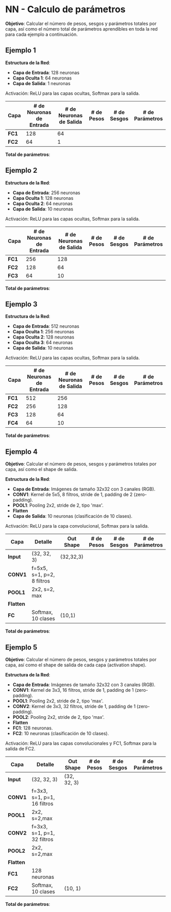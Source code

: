 # NN - Calculo de parámetros

**Objetivo**: Calcular el número de pesos, sesgos y parámetros totales por capa, así como el número total de parámetros aprendibles en toda la red para cada ejemplo a continuación.

## Ejemplo 1

**Estructura de la Red**:

- **Capa de Entrada**: 128 neuronas
- **Capa Oculta 1**: 64 neuronas
- **Capa de Salida**: 1 neuronas

Activación: ReLU para las capas ocultas, Softmax para la salida.


| Capa    | # de Neuronas de Entrada | # de Neuronas de Salida | # de Pesos | # de Sesgos | # de Parámetros |
| ------- | ------------------------ | ----------------------- | ---------- | ----------- | --------------- |
| **FC1**     | 128                      | 64                      |            |             |                 |
| **FC2**     | 64                       | 1                       |            |             |                 |

**Total de parámetros**: 

## Ejemplo 2

**Estructura de la Red**:

- **Capa de Entrada**: 256 neuronas
- **Capa Oculta 1**: 128 neuronas
- **Capa Oculta 2**: 64 neuronas
- **Capa de Salida**: 10 neuronas

Activación: ReLU para las capas ocultas, Softmax para la salida.

| Capa    | # de Neuronas de Entrada | # de Neuronas de Salida | # de Pesos | # de Sesgos | # de Parámetros |
| ------- | ------------------------ | ----------------------- | ---------- | ----------- | --------------- |
| **FC1**     | 256                      | 128                     |            |             |                 |
| **FC2**     | 128                      | 64                      |            |             |                 |
| **FC3**     | 64                       | 10                      |            |             |                 |

**Total de parámetros**: 

## Ejemplo 3

**Estructura de la Red**:

- **Capa de Entrada**: 512 neuronas
- **Capa Oculta 1**: 256 neuronas
- **Capa Oculta 2**: 128 neuronas
- **Capa Oculta 3**: 64 neuronas
- **Capa de Salida**: 10 neuronas

Activación: ReLU para las capas ocultas, Softmax para la salida.

| Capa    | # de Neuronas de Entrada | # de Neuronas de Salida | # de Pesos | # de Sesgos | # de Parámetros |
| ------- | ------------------------ | ----------------------- | ---------- | ----------- | --------------- |
| **FC1**     | 512                      | 256                     |            |             |                 |
| **FC2**     | 256                      | 128                     |            |             |                 |
| **FC3**     | 128                      | 64                      |            |             |                 |
| **FC4**     | 64                       | 10                      |            |             |                 |

**Total de parámetros**: 

## Ejemplo 4

**Objetivo**: Calcular el número de pesos, sesgos y parámetros totales por capa, así como el shape de salida.

**Estructura de la Red**:

- **Capa de Entrada**: Imágenes de tamaño 32x32 con 3 canales (RGB).
- **CONV1**: Kernel de 5x5, 8 filtros, stride de 1, padding de 2 (zero-padding).
- **POOL1**: Pooling 2x2, stride de 2, tipo 'max'.
- **Flatten**
- **Capa de Salida**: 10 neuronas (clasificación de 10 clases).

Activación: ReLU para la capa convolucional, Softmax para la salida.

| Capa        | Detalle                    | Out Shape | # de Pesos | # de Sesgos | # de Parámetros |
| ----------- | -------------------------- | --------- | ---------- | ----------- | --------------- |
| **Input**   | (32, 32, 3)                | (32,32,3) |            |             |                 |
| **CONV1**   | f=5x5, s=1, p=2, 8 filtros |           |            |             |                 |
| **POOL1**   | 2x2, s=2, max              |           |            |             |                 |
| **Flatten** |                            |           |            |             |                 |
| **FC**      | Softmax, 10 clases         | (10,1)    |            |             |                 |

**Total de parámetros**: 

## Ejemplo 5

**Objetivo**: Calcular el número de pesos, sesgos y parámetros totales por capa, así como el shape de salida de cada capa (activation shape).

**Estructura de la Red**:

- **Capa de Entrada**: Imágenes de tamaño 32x32 con 3 canales (RGB).
- **CONV1**: Kernel de 3x3, 16 filtros, stride de 1, padding de 1 (zero-padding).
- **POOL1**: Pooling 2x2, stride de 2, tipo 'max'.
- **CONV2**: Kernel de 3x3, 32 filtros, stride de 1, padding de 1 (zero-padding).
- **POOL2**: Pooling 2x2, stride de 2, tipo 'max'.
- **Flatten**
- **FC1**: 128 neuronas.
- **FC2**: 10 neuronas (clasificación de 10 clases).

Activación: ReLU para las capas convolucionales y FC1, Softmax para la salida de FC2.

| Capa        | Detalle                     | Out Shape   | # de Pesos | # de Sesgos | # de Parámetros |
| ----------- | --------------------------- | ----------- | ---------- | ----------- | --------------- |
| **Input**   | (32, 32, 3)                 | (32, 32, 3) |            |             |                 |
| **CONV1**   | f=3x3, s=1, p=1, 16 filtros |             |            |             |                 |
| **POOL1**   | 2x2, s=2,max                |             |            |             |                 |
| **CONV2**   | f=3x3, s=1, p=1, 32 filtros |             |            |             |                 |
| **POOL2**   | 2x2, s=2,max                |             |            |             |                 |
| **Flatten** |                             |             |            |             |                 |
| **FC1**     | 128 neuronas                |             |            |             |                 |
| **FC2**     | Softmax, 10 clases          | (10, 1)     |            |             |                 |

**Total de parámetros**: 
